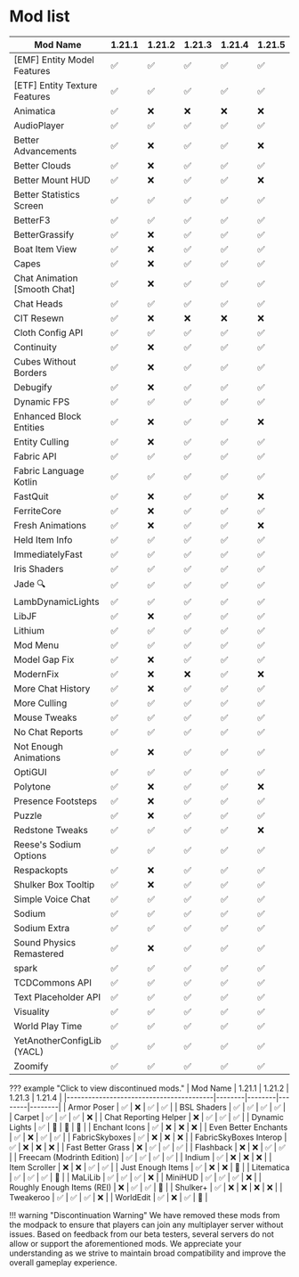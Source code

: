 # Mod list

| Mod Name                                | 1.21.1 | 1.21.2 | 1.21.3 | 1.21.4 | 1.21.5 |
|-----------------------------------------|--------|--------|--------|--------|--------|
| [EMF] Entity Model Features            | ✅     | ✅     | ✅     | ✅     | ✅     |
| [ETF] Entity Texture Features          | ✅     | ✅     | ✅     | ✅     | ✅     |
| Animatica                               | ✅     | ❌     | ❌     | ❌     | ❌     |
| AudioPlayer                             | ✅     | ✅     | ✅     | ✅     | ✅     |
| Better Advancements                     | ✅     | ❌     | ✅     | ✅     | ❌     |
| Better Clouds                        | ✅     | ❌     | ✅     | ✅     | ✅     |
| Better Mount HUD                        | ✅     | ❌     | ✅     | ✅     | ❌     |
| Better Statistics Screen               | ✅     | ✅     | ✅     | ✅     | ✅     |
| BetterF3                                | ✅     | ✅     | ✅     | ✅     | ✅     |
| BetterGrassify                          | ✅     | ❌     | ✅     | ✅     | ✅     |
| Boat Item View                              | ✅     | ❌     | ✅     | ✅     | ✅     |
| Capes                                  | ✅     | ❌     | ✅     | ✅     | ✅     |
| Chat Animation [Smooth Chat]           | ✅     | ❌     | ✅     | ✅     | ✅     |
| Chat Heads                              | ✅     | ✅     | ✅     | ✅     | ✅     |
| CIT Resewn                              | ✅     | ❌     | ❌     | ❌     | ❌     |
| Cloth Config API                        | ✅     | ✅     | ✅     | ✅     | ✅     |
| Continuity                              | ✅     | ❌     | ✅     | ✅     | ✅     |
| Cubes Without Borders                  | ✅     | ❌     | ✅     | ✅     | ✅     |
| Debugify                                | ✅     | ❌     | ✅     | ✅     | ✅     |
| Dynamic FPS                             | ✅     | ✅     | ✅     | ✅     | ✅     |
| Enhanced Block Entities                | ✅     | ❌     | ✅     | ✅     | ❌     |
| Entity Culling                          | ✅     | ❌     | ✅     | ✅     | ✅     |
| Fabric API                              | ✅     | ✅     | ✅     | ✅     | ✅     |
| Fabric Language Kotlin                 | ✅     | ✅     | ✅     | ✅     | ✅     |
| FastQuit                                | ✅     | ❌     | ✅     | ✅     | ❌     |
| FerriteCore                             | ✅     | ❌     | ✅     | ✅     | ✅     |
| Fresh Animations                        | ✅     | ❌     | ✅     | ✅     | ❌     |
| Held Item Info                          | ✅     | ✅     | ✅     | ✅     | ✅     |
| ImmediatelyFast                        | ✅     | ✅     | ✅     | ✅     | ✅     |
| Iris Shaders                            | ✅     | ✅     | ✅     | ✅     | ✅     |
| Jade 🔍                                | ✅     | ✅     | ✅     | ✅     | ✅     |
| LambDynamicLights                      | ✅     | ✅     | ✅     | ✅     | ✅     |
| LibJF                                   | ✅     | ❌     | ✅     | ✅     | ✅     |
| Lithium                                 | ✅     | ✅     | ✅     | ✅     | ✅     |
| Mod Menu                                | ✅     | ✅     | ✅     | ✅     | ✅     |
| Model Gap Fix                           | ✅     | ❌     | ✅     | ✅     | ✅     |
| ModernFix                               | ✅     | ❌     | ❌     | ✅     | ❌     |
| More Chat History                       | ✅     | ❌     | ✅     | ✅     | ✅     |
| More Culling                            | ✅     | ✅     | ✅     | ✅     | ✅     |
| Mouse Tweaks                                 | ✅     | ✅     | ✅     | ✅     | ✅     |
| No Chat Reports                        | ✅     | ✅     | ✅     | ✅     | ✅     |
| Not Enough Animations                  | ✅     | ❌     | ✅     | ✅     | ✅     |
| OptiGUI                                 | ✅     | ✅     | ✅     | ✅     | ✅     |
| Polytone                                | ✅     | ❌     | ✅     | ✅     | ❌     |
| Presence Footsteps                     | ✅     | ❌     | ✅     | ✅     | ✅     |
| Puzzle                                  | ✅     | ❌     | ✅     | ✅     | ✅     |
| Redstone Tweaks                        | ✅     | ✅     | ✅     | ✅     | ❌     |
| Reese's Sodium Options                 | ✅     | ✅     | ✅     | ✅     | ✅     |
| Respackopts                            | ✅     | ❌     | ✅     | ✅     | ✅     |
| Shulker Box Tooltip                    | ✅     | ❌     | ✅     | ✅     | ✅     |
| Simple Voice Chat                      | ✅     | ✅     | ✅     | ✅     | ✅     |
| Sodium                                 | ✅     | ✅     | ✅     | ✅     | ✅     |
| Sodium Extra                           | ✅     | ✅     | ✅     | ✅     | ✅     |
| Sound Physics Remastered                           | ✅     | ❌     | ✅     | ✅     | ✅     |
| spark                                  | ✅     | ✅     | ✅     | ✅     | ✅     |
| TCDCommons API                         | ✅     | ✅     | ✅     | ✅     | ✅     |
| Text Placeholder API                   | ✅     | ✅     | ✅     | ✅     | ✅     |
| Visuality                              | ✅     | ✅     | ✅     | ✅     | ✅     |
| World Play Time                        | ✅     | ✅     | ✅     | ✅     | ✅     |
| YetAnotherConfigLib (YACL)             | ✅     | ✅     | ✅     | ✅     | ✅     |
| Zoomify                                | ✅     | ✅     | ✅     | ✅     | ✅     |

??? example "Click to view discontinued mods."
    | Mod Name                                | 1.21.1 | 1.21.2 | 1.21.3 | 1.21.4 |
    |-----------------------------------------|--------|--------|--------|--------|
    | Armor Poser                             | ✅     | ❌     | ✅     | ✅     |
    | BSL Shaders                             | ✅     | ✅     | ✅     | ✅     |
    | Carpet                                  | ✅     | ✅     | ✅     | ❌     |
    | Chat Reporting Helper                  | ❌     | ✅     | ✅     | ✅     |
    | Dynamic Lights                          | ✅     | 🛑     | 🛑     | 🛑     |
    | Enchant Icons                           | ✅     | ❌     | ❌     | ❌     |
    | Even Better Enchants                   | ✅     | ❌     | ✅     | ✅     |
    | FabricSkyboxes                         | ✅     | ❌     | ❌     | ❌     |
    | FabricSkyBoxes Interop                 | ✅     | ❌     | ❌     | ❌     |
    | Fast Better Grass                      | ❌     | ✅     | ✅     | ✅     |
    | Flashback                               | ❌     | ❌     | ✅     | ✅     |
    | Freecam (Modrinth Edition)             | ✅     | ✅     | ✅     | ✅     |
    | Indium                                  | ✅     | ❌     | ❌     | ❌     |
    | Item Scroller                            | ❌     | ❌     | ✅     | ✅     |
    | Just Enough Items                      | ✅     | ❌     | ❌     | 🛑     |
    | Litematica                              | ✅     | ✅     | ✅     | 🛑     |
    | MaLiLib                                 | ✅     | ✅     | ✅     | ❌     |
    | MiniHUD                                 | ✅     | ✅     | ✅     | ❌     |
    | Roughly Enough Items (REI)             | ❌     | ✅     | ✅     | 🛑     |
    | Shulker+                               | ✅     | ❌     | ❌     | ❌     | ❌     |
    | Tweakeroo                              | ✅     | ✅     | ✅     | ❌     |
    | WorldEdit                              | ✅     | ❌     | ✅     | 🛑     |

!!! warning "Discontinuation Warning"
    We have removed these mods from the modpack to ensure that players can join any multiplayer server without issues. Based on feedback from our beta testers, several servers do not allow or support the aforementioned mods. We appreciate your understanding as we strive to maintain broad compatibility and improve the overall gameplay experience.
